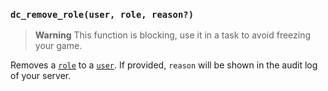### `dc_remove_role(user, role, reason?)`

> **Warning**
> This function is blocking, use it in a task to avoid freezing your game.

Removes a [`role`](../../../values/role) to a [`user`](../../../values/user). If provided, `reason` will be shown in the audit log of your server.